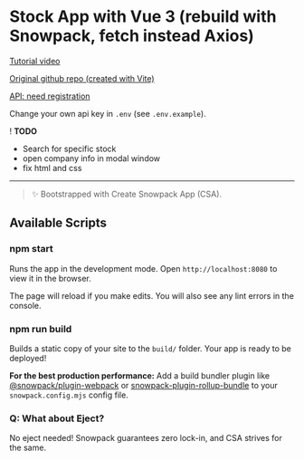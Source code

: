 # Stock App with Vue 3 (rebuild with Snowpack, fetch instead Axios)

[Tutorial video](https://www.youtube.com/watch?v=7Qgoki16SRs)

[Original github repo (created with Vite)](https://github.com/annblok/Vue-3-API-Stocks)

[API: need registration](https://financialmodelingprep.com/developer/docs)

Change your own api key in `.env` (see `.env.example`).

! **TODO**

- Search for specific stock
- open company info in modal window
- fix html and css

---

> ✨ Bootstrapped with Create Snowpack App (CSA).

## Available Scripts

### npm start

Runs the app in the development mode.
Open `http://localhost:8080` to view it in the browser.

The page will reload if you make edits.
You will also see any lint errors in the console.

### npm run build

Builds a static copy of your site to the `build/` folder.
Your app is ready to be deployed!

**For the best production performance:** Add a build bundler plugin like [@snowpack/plugin-webpack](https://github.com/snowpackjs/snowpack/tree/main/plugins/plugin-webpack) or [snowpack-plugin-rollup-bundle](https://github.com/ParamagicDev/snowpack-plugin-rollup-bundle) to your `snowpack.config.mjs` config file.

### Q: What about Eject?

No eject needed! Snowpack guarantees zero lock-in, and CSA strives for the same.

